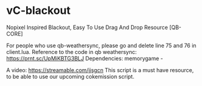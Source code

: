 # vC-blackout
Nopixel Inspired Blackout, Easy To Use Drag And Drop Resource [QB-CORE]

For people who use qb-weathersync, please go and delete line 75 and 76 in client.lua.
Reference to the code in qb weathersync: https://prnt.sc/UpMiKBTG3BLJ
Dependencies: memorygame - 

A video: https://streamable.com/jjsgcn
This script is a must have resource, to be able to use our upcoming cokemission script.
